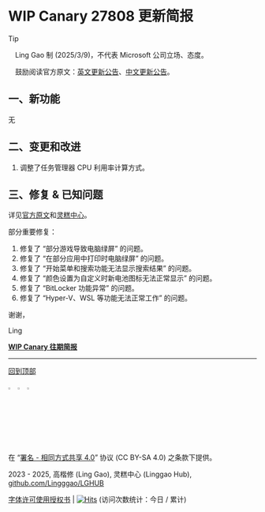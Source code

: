 <SPAN ID = 'HEAD'/>

# WIP Canary 27808 更新简报

> [!TIP]
>
> &emsp;Ling Gao 制 (2025/3/9)，不代表 Microsoft 公司立场、态度。
>
> &emsp;鼓励阅读官方原文：[英文更新公告](https://blogs.windows.com/windows-insider/2025/03/07/announcing-windows-11-insider-preview-build-27808-canary-channel)、[中文更新公告](https://aka.ms/AAuxyko)。

## 一、新功能

无

## 二、变更和改进

1. 调整了任务管理器 CPU 利用率计算方式。

## 三、修复 & 已知问题

详见[官方原文](https://blogs.windows.com/windows-insider/2025/03/07/announcing-windows-11-insider-preview-build-27808-canary-channel)和[灵糕中心](https://github.com/Lingggao/LGHUB)。

部分重要修复：

1. 修复了 “部分游戏导致电脑绿屏” 的问题。
2. 修复了 “在部分应用中打印时电脑绿屏” 的问题。
3. 修复了 “开始菜单和搜索功能无法显示搜索结果” 的问题。
4. 修复了 “颜色设置为自定义时新电池图标无法正常显示” 的问题。
5. 修复了 “BitLocker 功能异常” 的问题。
6. 修复了 “Hyper-V、WSL 等功能无法正常工作” 的问题。

谢谢，

Ling

[**WIP Canary 往期简报**](Documents/Canary_Previous)

---

[回到顶部](#HEAD)

<img src="https://mirrors.creativecommons.org/presskit/icons/cc.xlarge.png" width = "3%" /> <img src="https://mirrors.creativecommons.org/presskit/icons/by.xlarge.png" width = "3%" /> <img src="https://mirrors.creativecommons.org/presskit/icons/sa.xlarge.png" width = "3%" />

在 “[署名 - 相同方式共享 4.0](https://creativecommons.org/licenses/by-sa/4.0/legalcode.zh-Hans)” 协议 (CC BY-SA 4.0) 之条款下提供。

2023 - 2025, 高楷修 (Ling Gao), 灵糕中心 (Linggao Hub), [github.com/Lingggao/LGHUB](https://github.com/Lingggao/LGHUB)

[字体许可使用授权书](Images/字体许可使用授权书.png) | [![Hits](https://hits.seeyoufarm.com/api/count/incr/badge.svg?url=https%3A%2F%2Fgithub.com%2FLingggao%2FLGHUB&count_bg=%23737373&title_bg=%230078D7&icon=microsoft.svg&icon_color=%23FFFFFF&title=LGHUB&edge_flat=false)](https://hits.seeyoufarm.com) (访问次数统计：今日 / 累计)